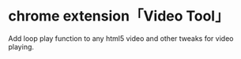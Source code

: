 ﻿
# chrome extension「Video Tool」

Add loop play function to any html5 video and other tweaks for video playing.